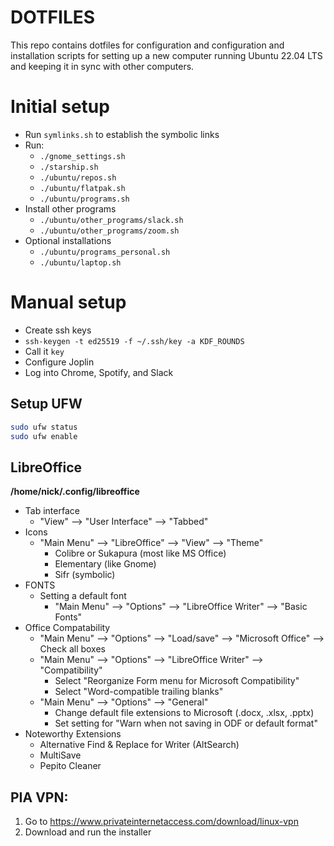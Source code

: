 # DOTFILES
This repo contains dotfiles for configuration and configuration and installation scripts for setting up a new computer running Ubuntu 22.04 LTS and keeping it in sync with other computers.

# Initial setup
- Run `symlinks.sh` to establish the symbolic links
- Run:
  - `./gnome_settings.sh`
  - `./starship.sh`
  - `./ubuntu/repos.sh`
  - `./ubuntu/flatpak.sh`
  - `./ubuntu/programs.sh`
- Install other programs
  - `./ubuntu/other_programs/slack.sh`
  - `./ubuntu/other_programs/zoom.sh`
- Optional installations
  - `./ubuntu/programs_personal.sh`
  - `./ubuntu/laptop.sh`

# Manual setup
- Create ssh keys
 - `ssh-keygen -t ed25519 -f ~/.ssh/key -a KDF_ROUNDS `
 - Call it `key`
- Configure Joplin
- Log into Chrome, Spotify, and Slack

## Setup UFW
```bash
sudo ufw status
sudo ufw enable
```

## LibreOffice
**/home/nick/.config/libreoffice**
- Tab interface
  - "View" --> "User Interface" --> "Tabbed"
- Icons
  - "Main Menu" --> "LibreOffice" --> "View" --> "Theme"
    - Colibre or Sukapura (most like MS Office)
    - Elementary (like Gnome)
    - Sifr (symbolic)
- FONTS
  - Setting a default font
    - "Main Menu" --> "Options" --> "LibreOffice Writer" --> "Basic Fonts"
- Office Compatability
  - "Main Menu" --> "Options" --> "Load/save" --> "Microsoft Office" --> Check all boxes
  - "Main Menu" --> "Options" --> "LibreOffice Writer" --> "Compatibility"
    - Select "Reorganize Form menu for Microsoft Compatibility"
    - Select "Word-compatible trailing blanks"
  - "Main Menu" --> "Options" --> "General"
    - Change default file extensions to Microsoft (.docx, .xlsx, .pptx)
    - Set setting for "Warn when not saving in ODF or default format"
- Noteworthy Extensions
  - Alternative Find & Replace for Writer (AltSearch)
  - MultiSave
  - Pepito Cleaner

## PIA VPN:
1. Go to https://www.privateinternetaccess.com/download/linux-vpn
2. Download and run the installer
